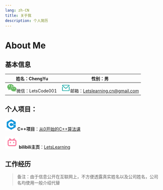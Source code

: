 ```yaml
---
lang: zh-CN
title: 关于我
description: 个人简历
---
```


# About Me

## 基本信息

| 姓名：ChengYu                                                | 性别：男                                                     |
| ------------------------------------------------------------ | ------------------------------------------------------------ |
| <a style=text-decoration:none><img src="./assets/wechat.png" width=30>微信：LetsCode001</a> | <img src="./assets/email.png" width=30>邮箱：Letslearning.cn@gmail.com |

## 个人项目：

<img src="./assets/cplusplus.png" width=40>**C++项目**：[从0开始的C++算法课](https://space.bilibili.com/25488437/channel/collectiondetail?sid=1830481)

<img src="./assets/bilibili.png" width=45>**bilibili主页**：[LetsLearning](https://space.bilibili.com/25488437?spm_id_from=333.1007.0.0)

## 工作经历

> 备注：由于信息公开在互联网上，不方便透露真实姓名以及公司姓名，公司名均使用一般介绍代替

